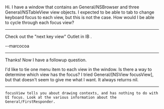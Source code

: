 Hi.  I have a window that contains an General/NSBrowser and three General/NSTableView view objects.  I expected to be able to tab to change keyboard focus to each view, but this is not the case.  How would I be able to cycle through each focus view?

----
Check out the "next key view" Outlet in IB .

--marcocoa

----
Thanks!  Now I have a followup question. 

I'd like to tie one menu item to each view in the window. Is there a way to determine which view has the focus?  I tried General/[NSView focusView], but that doesn't seem to give me what I want.  It always returns nil.

----
    focusView tells you about drawing contexts, and has nothing to do with UI focus. Look at the various information about the General/FirstResponder.